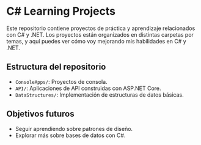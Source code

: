 # C# Learning Projects

Este repositorio contiene proyectos de práctica y aprendizaje relacionados con C# y .NET. Los proyectos están organizados en distintas carpetas por temas, y aquí puedes ver cómo voy mejorando mis habilidades en C# y .NET.

## Estructura del repositorio
- `ConsoleApps/`: Proyectos de consola.
- `API/`: Aplicaciones de API construidas con ASP.NET Core.
- `DataStructures/`: Implementación de estructuras de datos básicas.

## Objetivos futuros
- Seguir aprendiendo sobre patrones de diseño.
- Explorar más sobre bases de datos con C#.
